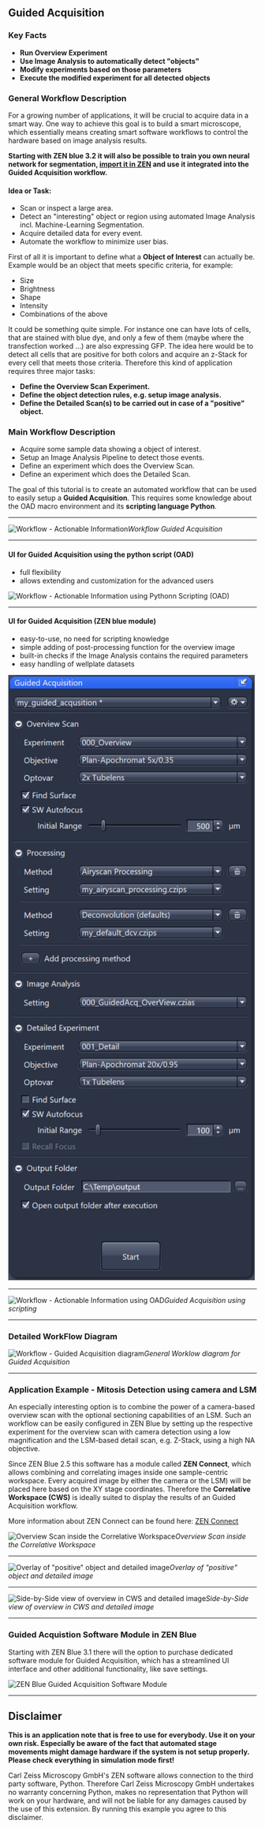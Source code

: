 ## Guided Acquisition

### Key Facts

* **Run Overview Experiment**
* **Use Image Analysis to automatically detect "objects"**
* **Modify experiments based on those parameters**
* **Execute the modified experiment for all detected objects**

### General Workflow Description

For a growing number of applications, it will be crucial to acquire data in a smart way. One way to achieve this goal is to build a smart microscope, which essentially means creating smart software workflows to control the hardware based on image analysis results.

**Starting with ZEN blue 3.2 it will also be possible to train you own neural network for segmentation, [import it in ZEN](https://github.com/zeiss-microscopy/OAD/tree/39dbefaaaf4ede1492a4f9c8c12ea56f9b90cb0e/Machine_Learning#importing-externally-trained-networks-into-zen) and use it integrated into the Guided Acquisition workflow.**

#### Idea or Task:

* Scan or inspect a large area.
* Detect an "interesting" object or region using automated Image Analysis incl. Machine-Learning Segmentation.
* Acquire detailed data for every event.
* Automate the workflow to minimize user bias.

First of all it is important to define what a **Object of Interest** can actually be. Example would be an object that meets specific criteria, for example:

* Size
* Brightness
* Shape
* Intensity
* Combinations of the above

It could be something quite simple. For instance one can have lots of cells, that are stained with blue dye, and only a few of them (maybe where the transfection worked …) are also expressing GFP.
The idea here would be to detect all cells that are positive for both colors and acquire an z-Stack for every cell that meets those criteria. Therefore this kind of application requires three major tasks:

* **Define the Overview Scan Experiment.**
* **Define the object detection rules, e.g. setup image analysis.**
* **Define the Detailed Scan(s) to be carried out in case of a "positive" object.**

### Main Workflow Description

* Acquire some sample data showing a object of interest.
* Setup an Image Analysis Pipeline to detect those events.
* Define an experiment which does the Overview Scan.
* Define an experiment which does the Detailed Scan.

The goal of this tutorial is to create an automated workflow that can be used to easily setup a **Guided Acquisition**. This requires some knowledge about the OAD macro environment and its **scripting language Python**.

***

![Workflow - Actionable Information ](../Images/GuidedAcq_NEW.png)*Workflow Guided Acquisition*

***

#### UI for Guided Acquisition using the python script (OAD)

* full flexibility
* allows extending and customization for the advanced users

<p><img src="../Images/Guided_Acquisition_Dialog_74.png" title="Workflow - Actionable Information using Pythonn Scripting (OAD)" width="500"></p>

***

#### UI for Guided Acquisition (ZEN blue module)

* easy-to-use, no need for scripting knowledge
* simple adding of post-processing function for the overview image
* built-in checks if the Image Analysis contains the required parameters
* easy handling of wellplate datasets

<p><img src="../Images/Guided_Acquisition_ZEN32_gui.png" title="Workflow - Actionable Information using Pythonn Scripting (OAD)" width="500"></p>


***

![Workflow - Actionable Information using OAD](../Images/Guided_Acquisition_PPTX_Slide.png)*Guided Acquisition using scripting*

***

### Detailed WorkFlow Diagram

![Workflow - Guided Acquisition diagram](../Images/GuidedAcq_Script_Diagram_v2.png)*General Worklow diagram for Guided Acquisition*

***

### Application Example - Mitosis Detection using camera and LSM

An especially interesting option is to combine the power of a camera-based overview scan with the optional sectioning capabilities of an LSM. Such an workflow can be easily configured in ZEN Blue by setting up the respective experiment for the overview scan with camera detection using a low magnification and the LSM-based detail scan, e.g. Z-Stack, using a high NA objective.

Since ZEN Blue 2.5 this software has a module called **ZEN Connect**, which allows combining and correlating images inside one sample-centric workspace. Every acquired image by either the camera or the LSM) will be placed here based on the XY stage coordinates. Therefore the **Correlative Workspace (CWS)** is ideally suited to display the results of an Guided Acquisition workflow.

More information about ZEN Connect can be found here: [ZEN Connect](https://www.zeiss.com/microscopy/int/products/microscope-software/zen-connect-image-overlay-and-correlative-microscopy.html)

![Overview Scan inside the Correlative Workspace](../Images/GA_Mitosis_CWS_Overview.png)*Overview Scan inside the Correlative Workspace*

***

![Overlay of "positive" object and detailed image](../Images/GA_Mitosis_CWS_Overlay.png)*Overlay of "positive" object and detailed image* 

***

![Side-by-Side view of overview in CWS and detailed image](../Images/GA_Mitosis_CWS_Detail_ZEN.png)*Side-by-Side view of overview in CWS and detailed image*

***

### Guided Acquistion Software Module in ZEN Blue

Starting with ZEN Blue 3.1 there will the option to purchase dedicated software module for Guided Acquisition, which has a streamlined UI interface and other additional functionality, like save settings.

![ZEN Blue Guided Acquisition Software Module](../Images/Guided_Acquisition_ZEN31_overview.png)

***

## Disclaimer

**This is an application note that is free to use for everybody. Use it on your own risk. Especially be aware of the fact that automated stage movements might damage hardware if the system is not setup properly. Please check everything in simulation mode first!**

Carl Zeiss Microscopy GmbH's ZEN software allows connection to the third party software, Python. Therefore Carl Zeiss Microscopy GmbH undertakes no warranty concerning Python, makes no representation that Python will work on your hardware, and will not be liable for any damages caused by the use of this extension. By running this example you agree to this disclaimer.
